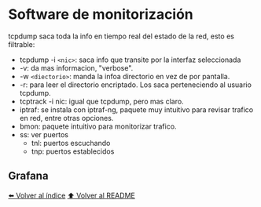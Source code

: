 # Software de monitorización

tcpdump saca toda la info en tiempo real del estado de la red, esto es filtrable:

* tcpdump -i `<nic>`: saca info que transite por la interfaz seleccionada 
* -v: da mas informacion, "verbose".
* -w `<diectorio>`: manda la infoa directorio en vez de por pantalla.
* -r: para leer el directorio encriptado. Los saca perteneciendo al usuario tcpdump.
* tcptrack -i nic: igual que tcpdump, pero mas claro.
* iptraf: se instala con iptraf-ng, paquete muy intuitivo para revisar trafico en red, entre otras opciones.
* bmon: paquete intuitivo para monitorizar trafico. 
* ss: ver puertos
    - tnl: puertos escuchando
    - tnp: puertos establecidos
## Grafana
[⬅️ Volver al índice](./Index.md)
[⬆️ Volver al README](/README.md)
